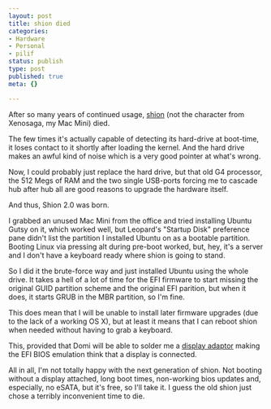 ```yaml
---
layout: post
title: shion died
categories:
- Hardware
- Personal
- pilif
status: publish
type: post
published: true
meta: {}

---
```

<p>After so many years of continued usage, <a href="/archives/291-Computers-under-my-command-Issue-1-shion.html">shion</a> (not the character from Xenosaga, my Mac Mini) died.</p>
<p>The few times it's actually capable of detecting its hard-drive at boot-time, it loses contact to it shortly after loading the kernel. And the hard drive makes an awful kind of noise which is a very good pointer at what's wrong.</p>
<p>Now, I could probably just replace the hard drive, but that old G4 processor, the 512 Megs of RAM and the two single USB-ports forcing me to cascade hub after hub all are good reasons to upgrade the hardware itself.</p>
<p>And thus, Shion 2.0 was born.</p>
<p>I grabbed an unused Mac Mini from the office and tried installing Ubuntu Gutsy on it, which worked well, but Leopard's "Startup Disk" preference pane didn't list the partition I installed Ubuntu on as a bootable partition. Booting Linux via pressing alt during pre-boot worked, but, hey, it's a server and I don't have a keyboard ready where shion is going to stand.</p>
<p>So I did it the brute-force way and just installed Ubuntu using the whole drive. It takes a hell of a lot of time for the EFI firmware to start missing the original GUID partition scheme and the original EFI parition, but when it does, it starts GRUB in the MBR partition, so I'm fine.</p>
<p>This does mean that I will be unable to install later firmware upgrades (due to the lack of a working OS X), but at least it means that I can reboot shion when needed without having to grab a keyboard.</p>
<p>This, provided that Domi will be able to solder me a <a href="http://www.mythic-beasts.com/support/macminicolo_howto.html">display adaptor</a> making the EFI BIOS emulation think that a display is connected.</p>
<p>All in all, I'm not totally happy with the next generation of shion. Not booting without a display attached, long boot times, non-working bios updates and, especially, no eSATA, but it's free, so I'll take it. I guess the old shion just chose a terribly inconvenient time to die.</p>
